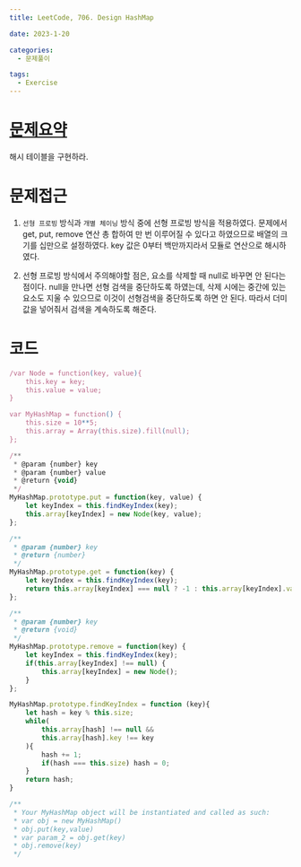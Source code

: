 ```yaml
---
title: LeetCode, 706. Design HashMap

date: 2023-1-20

categories:
  - 문제풀이

tags:
  - Exercise
---
```


# [문제요약](https://leetcode.com/problems/design-hashmap/description/)

해시 테이블을 구현하라.

# 문제접근

1. `선형 프로빙` 방식과 `개별 체이닝` 방식 중에 선형 프로빙 방식을 적용하였다. 문제에서 get, put, remove 연산 총 합하여 만 번 이루어질 수 있다고 하였으므로 배열의 크기를 십만으로 설정하였다. key 값은 0부터 백만까지라서 모듈로 연산으로 해시하였다.

2. 선형 프로빙 방식에서 주의해야할 점은, 요소를 삭제할 때 null로 바꾸면 안 된다는 점이다. null을 만나면 선형 검색을 중단하도록 하였는데, 삭제 시에는 중간에 있는 요소도 지울 수 있으므로 이것이 선형검색을 중단하도록 하면 안 된다. 따라서 더미값을 넣어줘서 검색을 계속하도록 해준다.

# 코드

```javascript
/var Node = function(key, value){
    this.key = key;
    this.value = value;
}

var MyHashMap = function() {
    this.size = 10**5;
    this.array = Array(this.size).fill(null);
};

/**
 * @param {number} key
 * @param {number} value
 * @return {void}
 */
MyHashMap.prototype.put = function(key, value) {
    let keyIndex = this.findKeyIndex(key);
    this.array[keyIndex] = new Node(key, value);
};

/**
 * @param {number} key
 * @return {number}
 */
MyHashMap.prototype.get = function(key) {
    let keyIndex = this.findKeyIndex(key);
    return this.array[keyIndex] === null ? -1 : this.array[keyIndex].value;
};

/**
 * @param {number} key
 * @return {void}
 */
MyHashMap.prototype.remove = function(key) {
    let keyIndex = this.findKeyIndex(key);
    if(this.array[keyIndex] !== null) {
        this.array[keyIndex] = new Node();
    }
};

MyHashMap.prototype.findKeyIndex = function (key){
    let hash = key % this.size;
    while(
        this.array[hash] !== null &&
        this.array[hash].key !== key
    ){
        hash += 1;
        if(hash === this.size) hash = 0;
    }
    return hash;
}

/**
 * Your MyHashMap object will be instantiated and called as such:
 * var obj = new MyHashMap()
 * obj.put(key,value)
 * var param_2 = obj.get(key)
 * obj.remove(key)
 */
```
